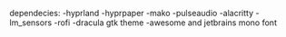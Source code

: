 dependecies:
-hyprland
-hyprpaper
-mako
-pulseaudio
-alacritty
-lm_sensors
-rofi
-dracula gtk theme
-awesome and jetbrains mono font
